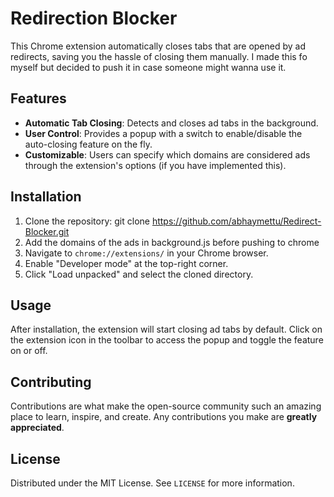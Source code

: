 # Redirection Blocker

This Chrome extension automatically closes tabs that are opened by ad redirects, saving you the hassle of closing them manually. I made this fo myself but decided to push it in case someone might wanna use it.

## Features

- **Automatic Tab Closing**: Detects and closes ad tabs in the background.
- **User Control**: Provides a popup with a switch to enable/disable the auto-closing feature on the fly.
- **Customizable**: Users can specify which domains are considered ads through the extension's options (if you have implemented this).

## Installation

1. Clone the repository:
git clone https://github.com/abhaymettu/Redirect-Blocker.git
2. Add the domains of the ads in background.js before pushing to chrome
3. Navigate to `chrome://extensions/` in your Chrome browser.
4. Enable "Developer mode" at the top-right corner.
5. Click "Load unpacked" and select the cloned directory.

## Usage

After installation, the extension will start closing ad tabs by default. Click on the extension icon in the toolbar to access the popup and toggle the feature on or off.

## Contributing

Contributions are what make the open-source community such an amazing place to learn, inspire, and create. Any contributions you make are **greatly appreciated**.

## License

Distributed under the MIT License. See `LICENSE` for more information.

